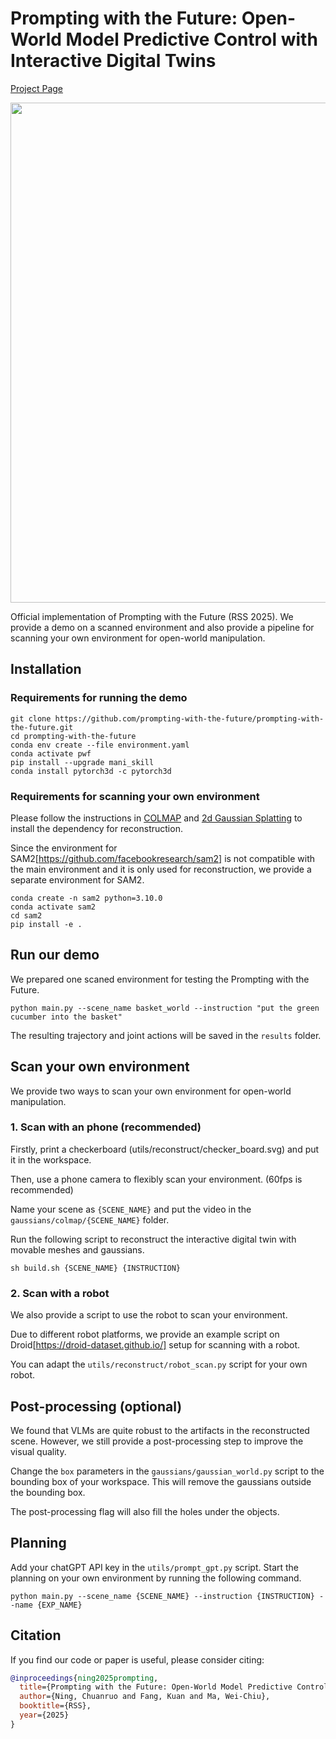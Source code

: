 # Prompting with the Future: Open-World Model Predictive Control with Interactive Digital Twins
[Project Page](https://prompting-with-the-future.github.io/) 

<img  src="intro.gif" width="800">

Official implementation of Prompting with the Future (RSS 2025). We provide a demo on a scanned environment and also provide a pipeline for scanning your own environment for open-world manipulation.

## Installation

### Requirements for running the demo

```
git clone https://github.com/prompting-with-the-future/prompting-with-the-future.git
cd prompting-with-the-future
conda env create --file environment.yaml
conda activate pwf
pip install --upgrade mani_skill
conda install pytorch3d -c pytorch3d
```

### Requirements for scanning your own environment

Please follow the instructions in [COLMAP](https://colmap.github.io/) and [2d Gaussian Splatting](https://github.com/hbb1/2d-gaussian-splatting) to install the dependency for reconstruction.

Since the environment for SAM2[https://github.com/facebookresearch/sam2] is not compatible with the main environment and it is only used for reconstruction, we provide a separate environment for SAM2.

```
conda create -n sam2 python=3.10.0
conda activate sam2
cd sam2
pip install -e .
```

## Run our demo
We prepared one scaned environment for testing the Prompting with the Future.

``` 
python main.py --scene_name basket_world --instruction "put the green cucumber into the basket"
```

The resulting trajectory and joint actions will be saved in the `results` folder.

## Scan your own environment
We provide two ways to scan your own environment for open-world manipulation.

### 1. Scan with an phone (recommended)
Firstly, print a checkerboard (utils/reconstruct/checker_board.svg) and put it in the workspace.

Then, use a phone camera to flexibly scan your environment. (60fps is recommended)

Name your scene as `{SCENE_NAME}` and put the video in the `gaussians/colmap/{SCENE_NAME}` folder.

Run the following script to reconstruct the interactive digital twin with movable meshes and gaussians.

```
sh build.sh {SCENE_NAME} {INSTRUCTION}
```

### 2. Scan with a robot
We also provide a script to use the robot to scan your environment.

Due to different robot platforms, we provide an example script on Droid[https://droid-dataset.github.io/] setup for scanning with a robot.

You can adapt the `utils/reconstruct/robot_scan.py` script for your own robot.

## Post-processing (optional)
We found that VLMs are quite robust to the artifacts in the reconstructed scene.
However, we still provide a post-processing step to improve the visual quality.

Change the `box` parameters in the `gaussians/gaussian_world.py` script to the bounding box of your workspace. This will remove the gaussians outside the bounding box.

The post-processing flag will also fill the holes under the objects.

## Planning
Add your chatGPT API key in the `utils/prompt_gpt.py` script.
Start the planning on your own environment by running the following command.

```
python main.py --scene_name {SCENE_NAME} --instruction {INSTRUCTION} --name {EXP_NAME}
```

## Citation
If you find our code or paper is useful, please consider citing:
```bibtex
@inproceedings{ning2025prompting,
  title={Prompting with the Future: Open-World Model Predictive Control with Interactive Digital Twins},
  author={Ning, Chuanruo and Fang, Kuan and Ma, Wei-Chiu},
  booktitle={RSS},
  year={2025}
}
```